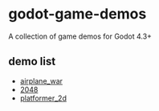 # godot-game-demos
A collection of game demos for Godot 4.3+

## demo list

* [airplane_war](airplane_war/)
* [2048](2048/)
* [platformer_2d](platformer_2d)